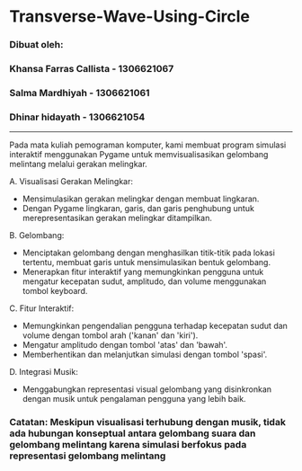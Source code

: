 # Transverse-Wave-Using-Circle
### **Dibuat oleh:**
### **Khansa Farras Callista - 1306621067**
### **Salma Mardhiyah - 1306621061**
### **Dhinar hidayath - 1306621054**
-----
Pada mata kuliah pemograman komputer, kami membuat program simulasi interaktif menggunakan Pygame untuk memvisualisasikan gelombang melintang melalui gerakan melingkar. 

A. Visualisasi Gerakan Melingkar:
* Mensimulasikan gerakan melingkar dengan membuat lingkaran.
* Dengan Pygame lingkaran, garis, dan garis penghubung untuk merepresentasikan gerakan melingkar ditampilkan.

B. Gelombang:
* Menciptakan gelombang dengan menghasilkan titik-titik pada lokasi tertentu, membuat garis untuk mensimulasikan bentuk gelombang.
* Menerapkan fitur interaktif yang memungkinkan pengguna untuk mengatur kecepatan sudut, amplitudo, dan volume menggunakan tombol keyboard.

C. Fitur Interaktif:
* Memungkinkan pengendalian pengguna terhadap kecepatan sudut dan volume dengan tombol arah ('kanan' dan 'kiri').
* Mengatur amplitudo dengan tombol 'atas' dan 'bawah'.
* Memberhentikan dan melanjutkan simulasi dengan tombol 'spasi'.

D. Integrasi Musik:
* Menggabungkan representasi visual gelombang yang disinkronkan dengan musik untuk pengalaman pengguna yang lebih baik.

### **Catatan: Meskipun visualisasi terhubung dengan musik, tidak ada hubungan konseptual antara gelombang suara dan gelombang melintang karena simulasi berfokus pada representasi gelombang melintang**


